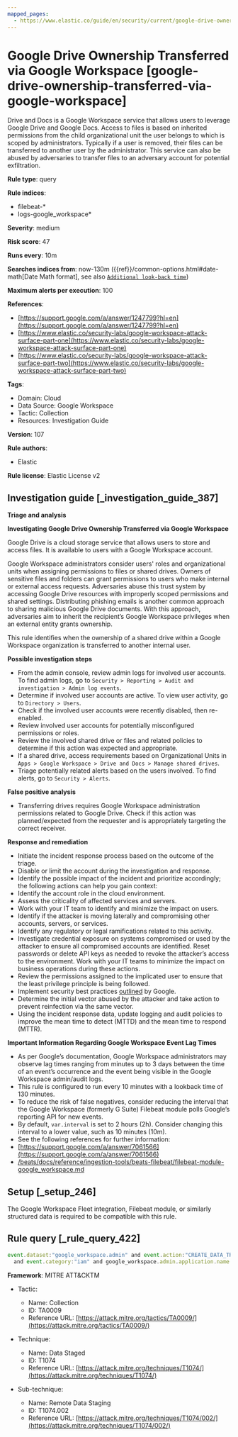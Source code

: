 ```yaml
---
mapped_pages:
  - https://www.elastic.co/guide/en/security/current/google-drive-ownership-transferred-via-google-workspace.html
---
```


# Google Drive Ownership Transferred via Google Workspace [google-drive-ownership-transferred-via-google-workspace]

Drive and Docs is a Google Workspace service that allows users to leverage Google Drive and Google Docs. Access to files is based on inherited permissions from the child organizational unit the user belongs to which is scoped by administrators. Typically if a user is removed, their files can be transferred to another user by the administrator. This service can also be abused by adversaries to transfer files to an adversary account for potential exfiltration.

**Rule type**: query

**Rule indices**:

* filebeat-*
* logs-google_workspace*

**Severity**: medium

**Risk score**: 47

**Runs every**: 10m

**Searches indices from**: now-130m ({{ref}}/common-options.html#date-math[Date Math format], see also [`Additional look-back time`](docs-content://solutions/security/detect-and-alert/create-detection-rule.md#rule-schedule))

**Maximum alerts per execution**: 100

**References**:

* [https://support.google.com/a/answer/1247799?hl=en](https://support.google.com/a/answer/1247799?hl=en)
* [https://www.elastic.co/security-labs/google-workspace-attack-surface-part-one](https://www.elastic.co/security-labs/google-workspace-attack-surface-part-one)
* [https://www.elastic.co/security-labs/google-workspace-attack-surface-part-two](https://www.elastic.co/security-labs/google-workspace-attack-surface-part-two)

**Tags**:

* Domain: Cloud
* Data Source: Google Workspace
* Tactic: Collection
* Resources: Investigation Guide

**Version**: 107

**Rule authors**:

* Elastic

**Rule license**: Elastic License v2

## Investigation guide [_investigation_guide_387]

**Triage and analysis**

**Investigating Google Drive Ownership Transferred via Google Workspace**

Google Drive is a cloud storage service that allows users to store and access files. It is available to users with a Google Workspace account.

Google Workspace administrators consider users' roles and organizational units when assigning permissions to files or shared drives. Owners of sensitive files and folders can grant permissions to users who make internal or external access requests. Adversaries abuse this trust system by accessing Google Drive resources with improperly scoped permissions and shared settings. Distributing phishing emails is another common approach to sharing malicious Google Drive documents. With this approach, adversaries aim to inherit the recipient’s Google Workspace privileges when an external entity grants ownership.

This rule identifies when the ownership of a shared drive within a Google Workspace organization is transferred to another internal user.

**Possible investigation steps**

* From the admin console, review admin logs for involved user accounts. To find admin logs, go to `Security > Reporting > Audit and investigation > Admin log events`.
* Determine if involved user accounts are active. To view user activity, go to `Directory > Users`.
* Check if the involved user accounts were recently disabled, then re-enabled.
* Review involved user accounts for potentially misconfigured permissions or roles.
* Review the involved shared drive or files and related policies to determine if this action was expected and appropriate.
* If a shared drive, access requirements based on Organizational Units in `Apps > Google Workspace > Drive and Docs > Manage shared drives`.
* Triage potentially related alerts based on the users involved. To find alerts, go to `Security > Alerts`.

**False positive analysis**

* Transferring drives requires Google Workspace administration permissions related to Google Drive. Check if this action was planned/expected from the requester and is appropriately targeting the correct receiver.

**Response and remediation**

* Initiate the incident response process based on the outcome of the triage.
* Disable or limit the account during the investigation and response.
* Identify the possible impact of the incident and prioritize accordingly; the following actions can help you gain context:
* Identify the account role in the cloud environment.
* Assess the criticality of affected services and servers.
* Work with your IT team to identify and minimize the impact on users.
* Identify if the attacker is moving laterally and compromising other accounts, servers, or services.
* Identify any regulatory or legal ramifications related to this activity.
* Investigate credential exposure on systems compromised or used by the attacker to ensure all compromised accounts are identified. Reset passwords or delete API keys as needed to revoke the attacker’s access to the environment. Work with your IT teams to minimize the impact on business operations during these actions.
* Review the permissions assigned to the implicated user to ensure that the least privilege principle is being followed.
* Implement security best practices [outlined](https://support.google.com/a/answer/7587183) by Google.
* Determine the initial vector abused by the attacker and take action to prevent reinfection via the same vector.
* Using the incident response data, update logging and audit policies to improve the mean time to detect (MTTD) and the mean time to respond (MTTR).

**Important Information Regarding Google Workspace Event Lag Times**

* As per Google’s documentation, Google Workspace administrators may observe lag times ranging from minutes up to 3 days between the time of an event’s occurrence and the event being visible in the Google Workspace admin/audit logs.
* This rule is configured to run every 10 minutes with a lookback time of 130 minutes.
* To reduce the risk of false negatives, consider reducing the interval that the Google Workspace (formerly G Suite) Filebeat module polls Google’s reporting API for new events.
* By default, `var.interval` is set to 2 hours (2h). Consider changing this interval to a lower value, such as 10 minutes (10m).
* See the following references for further information:
* [https://support.google.com/a/answer/7061566](https://support.google.com/a/answer/7061566)
* [/beats/docs/reference/ingestion-tools/beats-filebeat/filebeat-module-google_workspace.md](beats://docs/reference/filebeat/filebeat-module-google_workspace.md)


## Setup [_setup_246]

The Google Workspace Fleet integration, Filebeat module, or similarly structured data is required to be compatible with this rule.


## Rule query [_rule_query_422]

```js
event.dataset:"google_workspace.admin" and event.action:"CREATE_DATA_TRANSFER_REQUEST"
  and event.category:"iam" and google_workspace.admin.application.name:Drive*
```

**Framework**: MITRE ATT&CKTM

* Tactic:

    * Name: Collection
    * ID: TA0009
    * Reference URL: [https://attack.mitre.org/tactics/TA0009/](https://attack.mitre.org/tactics/TA0009/)

* Technique:

    * Name: Data Staged
    * ID: T1074
    * Reference URL: [https://attack.mitre.org/techniques/T1074/](https://attack.mitre.org/techniques/T1074/)

* Sub-technique:

    * Name: Remote Data Staging
    * ID: T1074.002
    * Reference URL: [https://attack.mitre.org/techniques/T1074/002/](https://attack.mitre.org/techniques/T1074/002/)




